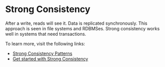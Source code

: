 # Strong Consistency

After a write, reads will see it. Data is replicated synchronously. This approach is seen in file systems and RDBMSes. Strong consistency works well in systems that need transactions.

To learn more, visit the following links:

- [Strong Consistency Patterns](https://github.com/donnemartin/system-design-primer)
- [Get started with Strong Consistency](https://www.geeksforgeeks.org/eventual-vs-strong-consistency-in-distributed-databases/)